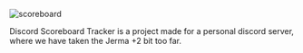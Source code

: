 ![scoreboard](https://github.com/user-attachments/assets/693fc270-a096-4780-bb1f-472da617eb85)

Discord Scoreboard Tracker is a project made for a personal discord server, where we have taken the Jerma +2 bit too far.
